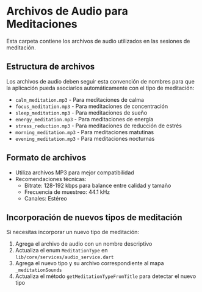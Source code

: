 # Archivos de Audio para Meditaciones

Esta carpeta contiene los archivos de audio utilizados en las sesiones de meditación.

## Estructura de archivos

Los archivos de audio deben seguir esta convención de nombres para que la aplicación pueda asociarlos automáticamente con el tipo de meditación:

- `calm_meditation.mp3` - Para meditaciones de calma
- `focus_meditation.mp3` - Para meditaciones de concentración
- `sleep_meditation.mp3` - Para meditaciones de sueño
- `energy_meditation.mp3` - Para meditaciones de energía
- `stress_reduction.mp3` - Para meditaciones de reducción de estrés
- `morning_meditation.mp3` - Para meditaciones matutinas
- `evening_meditation.mp3` - Para meditaciones nocturnas

## Formato de archivos

- Utiliza archivos MP3 para mejor compatibilidad
- Recomendaciones técnicas:
  - Bitrate: 128-192 kbps para balance entre calidad y tamaño
  - Frecuencia de muestreo: 44.1 kHz
  - Canales: Estéreo

## Incorporación de nuevos tipos de meditación

Si necesitas incorporar un nuevo tipo de meditación:

1. Agrega el archivo de audio con un nombre descriptivo
2. Actualiza el enum `MeditationType` en `lib/core/services/audio_service.dart`
3. Agrega el nuevo tipo y su archivo correspondiente al mapa `_meditationSounds`
4. Actualiza el método `getMeditationTypeFromTitle` para detectar el nuevo tipo 